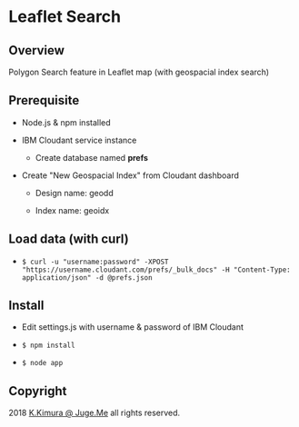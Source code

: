 # Leaflet Search

## Overview

Polygon Search feature in Leaflet map (with geospacial index search)


## Prerequisite

- Node.js & npm installed

- IBM Cloudant service instance

    - Create database named **prefs**

- Create "New Geospacial Index" from Cloudant dashboard

    - Design name: geodd

    - Index name: geoidx


## Load data (with curl)

- `$ curl -u "username:password" -XPOST "https://username.cloudant.com/prefs/_bulk_docs" -H "Content-Type: application/json" -d @prefs.json` 


## Install

- Edit settings.js with username & password of IBM Cloudant

- `$ npm install`

- `$ node app`


## Copyright

2018 [K.Kimura @ Juge.Me](https://github.com/dotnsf) all rights reserved.

